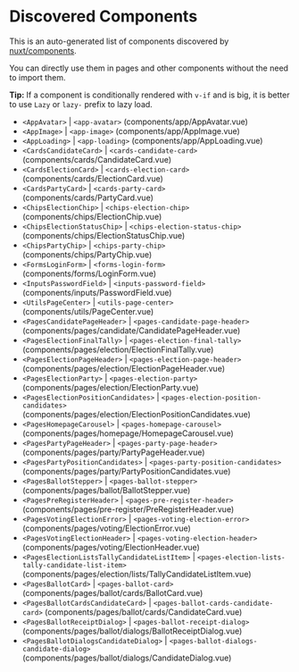 # Discovered Components

This is an auto-generated list of components discovered by [nuxt/components](https://github.com/nuxt/components).

You can directly use them in pages and other components without the need to import them.

**Tip:** If a component is conditionally rendered with `v-if` and is big, it is better to use `Lazy` or `lazy-` prefix to lazy load.

- `<AppAvatar>` | `<app-avatar>` (components/app/AppAvatar.vue)
- `<AppImage>` | `<app-image>` (components/app/AppImage.vue)
- `<AppLoading>` | `<app-loading>` (components/app/AppLoading.vue)
- `<CardsCandidateCard>` | `<cards-candidate-card>` (components/cards/CandidateCard.vue)
- `<CardsElectionCard>` | `<cards-election-card>` (components/cards/ElectionCard.vue)
- `<CardsPartyCard>` | `<cards-party-card>` (components/cards/PartyCard.vue)
- `<ChipsElectionChip>` | `<chips-election-chip>` (components/chips/ElectionChip.vue)
- `<ChipsElectionStatusChip>` | `<chips-election-status-chip>` (components/chips/ElectionStatusChip.vue)
- `<ChipsPartyChip>` | `<chips-party-chip>` (components/chips/PartyChip.vue)
- `<FormsLoginForm>` | `<forms-login-form>` (components/forms/LoginForm.vue)
- `<InputsPasswordField>` | `<inputs-password-field>` (components/inputs/PasswordField.vue)
- `<UtilsPageCenter>` | `<utils-page-center>` (components/utils/PageCenter.vue)
- `<PagesCandidatePageHeader>` | `<pages-candidate-page-header>` (components/pages/candidate/CandidatePageHeader.vue)
- `<PagesElectionFinalTally>` | `<pages-election-final-tally>` (components/pages/election/ElectionFinalTally.vue)
- `<PagesElectionPageHeader>` | `<pages-election-page-header>` (components/pages/election/ElectionPageHeader.vue)
- `<PagesElectionParty>` | `<pages-election-party>` (components/pages/election/ElectionParty.vue)
- `<PagesElectionPositionCandidates>` | `<pages-election-position-candidates>` (components/pages/election/ElectionPositionCandidates.vue)
- `<PagesHomepageCarousel>` | `<pages-homepage-carousel>` (components/pages/homepage/HomepageCarousel.vue)
- `<PagesPartyPageHeader>` | `<pages-party-page-header>` (components/pages/party/PartyPageHeader.vue)
- `<PagesPartyPositionCandidates>` | `<pages-party-position-candidates>` (components/pages/party/PartyPositionCandidates.vue)
- `<PagesBallotStepper>` | `<pages-ballot-stepper>` (components/pages/ballot/BallotStepper.vue)
- `<PagesPreRegisterHeader>` | `<pages-pre-register-header>` (components/pages/pre-register/PreRegisterHeader.vue)
- `<PagesVotingElectionError>` | `<pages-voting-election-error>` (components/pages/voting/ElectionError.vue)
- `<PagesVotingElectionHeader>` | `<pages-voting-election-header>` (components/pages/voting/ElectionHeader.vue)
- `<PagesElectionListsTallyCandidateListItem>` | `<pages-election-lists-tally-candidate-list-item>` (components/pages/election/lists/TallyCandidateListItem.vue)
- `<PagesBallotCard>` | `<pages-ballot-card>` (components/pages/ballot/cards/BallotCard.vue)
- `<PagesBallotCardsCandidateCard>` | `<pages-ballot-cards-candidate-card>` (components/pages/ballot/cards/CandidateCard.vue)
- `<PagesBallotReceiptDialog>` | `<pages-ballot-receipt-dialog>` (components/pages/ballot/dialogs/BallotReceiptDialog.vue)
- `<PagesBallotDialogsCandidateDialog>` | `<pages-ballot-dialogs-candidate-dialog>` (components/pages/ballot/dialogs/CandidateDialog.vue)

